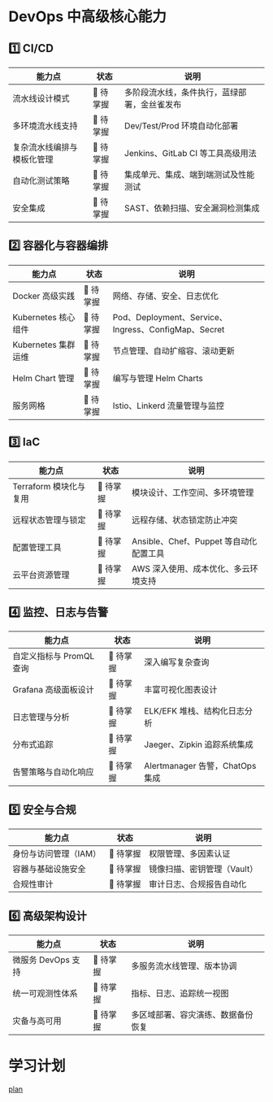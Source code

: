 # DevOps 中高级核心能力
## 1️⃣ CI/CD
| 能力点                  | 状态       | 说明                                          |
|-----------------------|------------|---------------------------------------------|
| 流水线设计模式            | 🔴 待掌握   | 多阶段流水线，条件执行，蓝绿部署，金丝雀发布             |
| 多环境流水线支持          | 🔴 待掌握   | Dev/Test/Prod 环境自动化部署                        |
| 复杂流水线编排与模板化管理    | 🔴 待掌握   | Jenkins、GitLab CI 等工具高级用法                    |
| 自动化测试策略            | 🔴 待掌握   | 集成单元、集成、端到端测试及性能测试                    |
| 安全集成                | 🔴 待掌握   | SAST、依赖扫描、安全漏洞检测集成                        |

## 2️⃣ 容器化与容器编排
| 能力点                  | 状态       | 说明                                          |
|-----------------------|------------|---------------------------------------------|
| Docker 高级实践        | 🔴 待掌握   | 网络、存储、安全、日志优化                            |
| Kubernetes 核心组件    | 🔴 待掌握   | Pod、Deployment、Service、Ingress、ConfigMap、Secret |
| Kubernetes 集群运维     | 🔴 待掌握   | 节点管理、自动扩缩容、滚动更新                         |
| Helm Chart 管理        | 🔴 待掌握   | 编写与管理 Helm Charts                            |
| 服务网格                | 🔴 待掌握   | Istio、Linkerd 流量管理与监控                          |

## 3️⃣ IaC
| 能力点                  | 状态       | 说明                                          |
|-----------------------|------------|---------------------------------------------|
| Terraform 模块化与复用    | 🔴 待掌握   | 模块设计、工作空间、多环境管理                        |
| 远程状态管理与锁定        | 🔴 待掌握   | 远程存储、状态锁定防止冲突                            |
| 配置管理工具            | 🔴 待掌握   | Ansible、Chef、Puppet 等自动化配置工具                |
| 云平台资源管理          | 🔴 待掌握   | AWS 深入使用、成本优化、多云环境支持                     |

## 4️⃣ 监控、日志与告警
| 能力点                  | 状态       | 说明                                          |
|-----------------------|------------|---------------------------------------------|
| 自定义指标与 PromQL 查询  | 🔴 待掌握   | 深入编写复杂查询                                 |
| Grafana 高级面板设计    | 🔴 待掌握   | 丰富可视化图表设计                               |
| 日志管理与分析          | 🔴 待掌握   | ELK/EFK 堆栈、结构化日志分析                         |
| 分布式追踪              | 🔴 待掌握   | Jaeger、Zipkin 追踪系统集成                         |
| 告警策略与自动化响应      | 🔴 待掌握   | Alertmanager 告警，ChatOps 集成                      |

## 5️⃣ 安全与合规
| 能力点                  | 状态       | 说明                                          |
|-----------------------|------------|---------------------------------------------|
| 身份与访问管理（IAM）     | 🔴 待掌握   | 权限管理、多因素认证                              |
| 容器与基础设施安全       | 🔴 待掌握   | 镜像扫描、密钥管理（Vault）                        |
| 合规性审计              | 🔴 待掌握   | 审计日志、合规报告自动化                            |

## 6️⃣ 高级架构设计
| 能力点                  | 状态       | 说明                                          |
|-----------------------|------------|---------------------------------------------|
| 微服务 DevOps 支持      | 🔴 待掌握   | 多服务流水线管理、版本协调                         |
| 统一可观测性体系        | 🔴 待掌握   | 指标、日志、追踪统一视图                           |
| 灾备与高可用           | 🔴 待掌握   | 多区域部署、容灾演练、数据备份恢复                     |

# 学习计划
[plan](devops_core_skills_advanced_plan.md)